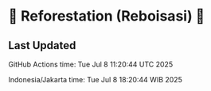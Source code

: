 
# 🌳 Reforestation (Reboisasi) 🌲

## Last Updated

GitHub Actions time: Tue Jul  8 11:20:44 UTC 2025

Indonesia/Jakarta time: Tue Jul  8 18:20:44 WIB 2025
